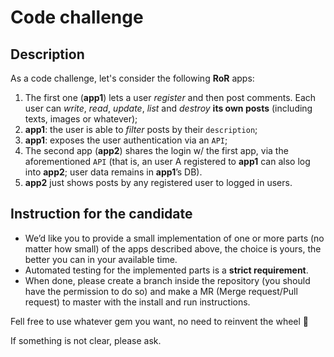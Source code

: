 # Code challenge

## Description

As a code challenge, let's consider the following **RoR** apps:

1. The first one (**app1**) lets a user *register* and then post comments. Each user can *write*, *read*, *update*, *list* and *destroy* **its own posts** (including texts, images or whatever);
2. **app1**: the user is able to *filter* posts by their `description`;
3. **app1**: exposes the user authentication via an `API`;
4. The second app (**app2**) shares the login w/ the first app, via the aforementioned `API` (that is, an user A registered to **app1** can also log into **app2**; user data remains in **app1**’s DB).
5. **app2** just shows posts by any registered user to logged in users.

## Instruction for the candidate

* We’d like you to provide a small implementation of one or more parts (no matter how small) of the apps described above, the choice is yours, the better you can in your available time. 
* Automated testing for the implemented parts is a **strict requirement**.
* When done, please create a branch inside the repository (you should have the permission to do so) and make a MR (Merge request/Pull request) to master with the install and run instructions.

Fell free to use whatever gem you want, no need to reinvent the wheel 🙂

If something is not clear, please ask.